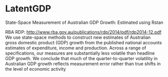 # LatentGDP
State-Space Measurement of Australian GDP Growth: Estimated using Rstan

RBA RDP: http://www.rba.gov.au/publications/rdp/2014/pdf/rdp2014-12.pdf
We use state-space methods to construct new estimates of Australian gross
domestic product (GDP) growth from the published national accounts estimates
of expenditure, income and production. Across a range of specifications, our
measures are substantially less volatile than headline GDP growth. We conclude
that much of the quarter-to-quarter volatility in Australian GDP growth reflects
measurement error rather than true shifts in the level of economic activity
